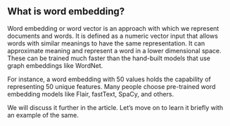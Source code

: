 ## What is word embedding?
Word embedding or word vector is an approach with which we represent documents and words. It is defined as a numeric vector input that allows words with similar meanings to have the same representation. It can approximate meaning and represent a word in a lower dimensional space. These can be trained much faster than the hand-built models that use graph embeddings like WordNet.

For instance, a word embedding with 50 values holds the capability of representing 50 unique features. Many people choose pre-trained word embedding models like Flair, fastText, SpaCy, and others.

We will discuss it further in the article. Let’s move on to learn it briefly with an example of the same.